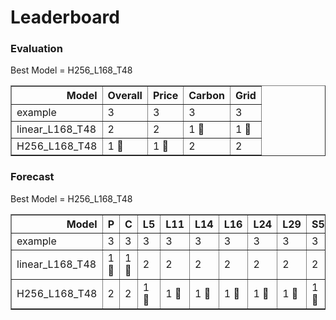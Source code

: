# Leaderboard
### Evaluation 
Best Model = H256_L168_T48

<table border="1" class="dataframe">
  <thead>
    <tr style="text-align: right;">
      <th>Model</th>
      <th>Overall</th>
      <th>Price</th>
      <th>Carbon</th>
      <th>Grid</th>
    </tr>
  </thead>
  <tbody>
    <tr>
      <td>example</td>
      <td>3</td>
      <td>3</td>
      <td>3</td>
      <td>3</td>
    </tr>
    <tr>
      <td>linear_L168_T48</td>
      <td>2</td>
      <td>2</td>
      <td>1 🥇</td>
      <td>1 🥇</td>
    </tr>
    <tr>
      <td>H256_L168_T48</td>
      <td>1 🥇</td>
      <td>1 🥇</td>
      <td>2</td>
      <td>2</td>
    </tr>
  </tbody>
</table>

### Forecast 
Best Model = H256_L168_T48

<table border="1" class="dataframe">
  <thead>
    <tr style="text-align: right;">
      <th>Model</th>
      <th>P</th>
      <th>C</th>
      <th>L5</th>
      <th>L11</th>
      <th>L14</th>
      <th>L16</th>
      <th>L24</th>
      <th>L29</th>
      <th>S5</th>
      <th>S11</th>
      <th>S14</th>
      <th>S16</th>
      <th>S24</th>
      <th>S29</th>
    </tr>
  </thead>
  <tbody>
    <tr>
      <td>example</td>
      <td>3</td>
      <td>3</td>
      <td>3</td>
      <td>3</td>
      <td>3</td>
      <td>3</td>
      <td>3</td>
      <td>3</td>
      <td>3</td>
      <td>3</td>
      <td>3</td>
      <td>3</td>
      <td>3</td>
      <td>3</td>
    </tr>
    <tr>
      <td>linear_L168_T48</td>
      <td>1 🥇</td>
      <td>1 🥇</td>
      <td>2</td>
      <td>2</td>
      <td>2</td>
      <td>2</td>
      <td>2</td>
      <td>2</td>
      <td>2</td>
      <td>2</td>
      <td>2</td>
      <td>2</td>
      <td>2</td>
      <td>2</td>
    </tr>
    <tr>
      <td>H256_L168_T48</td>
      <td>2</td>
      <td>2</td>
      <td>1 🥇</td>
      <td>1 🥇</td>
      <td>1 🥇</td>
      <td>1 🥇</td>
      <td>1 🥇</td>
      <td>1 🥇</td>
      <td>1 🥇</td>
      <td>1 🥇</td>
      <td>1 🥇</td>
      <td>1 🥇</td>
      <td>1 🥇</td>
      <td>1 🥇</td>
    </tr>
  </tbody>
</table>

